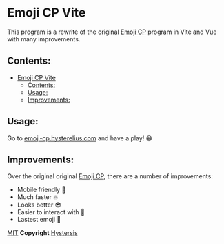 # Emoji CP Vite
This program is a rewrite of the original [Emoji CP](https://github.com/Hysterelius/EmojiCP) program in Vite and Vue with many improvements.


## Contents:
- [Emoji CP Vite](#emoji-cp-vite)
  - [Contents:](#contents)
  - [Usage:](#usage)
  - [Improvements:](#improvements)


## Usage:
Go to [emoji-cp.hysterelius.com](emoji-cp.hysterelius.com) and have a play! 😁

## Improvements:
Over the original original [Emoji CP](https://github.com/Hysterelius/EmojiCP), there are a number of improvements:
- Mobile friendly 📱
- Much faster 🔥
- Looks better 😎
- Easier to interact with 🤳
- Lastest emoji 🤩  

[MIT](/LICENSE) **Copyright** [Hystersis](https://github.com/Hystersis)
